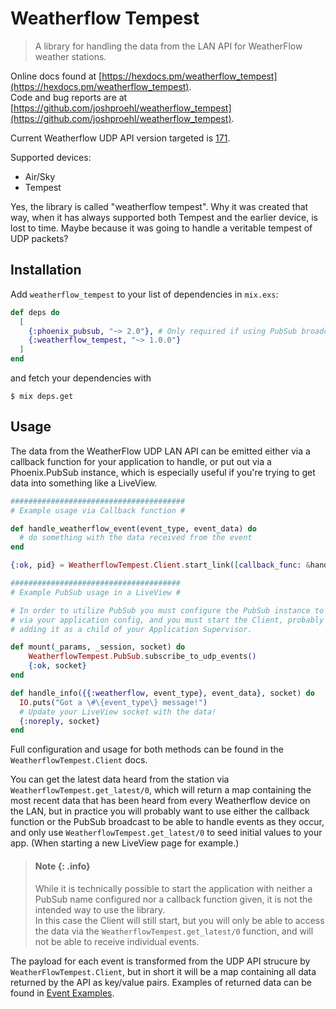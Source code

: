 # Weatherflow Tempest

> A library for handling the data from the LAN API for WeatherFlow weather stations.

Online docs found at [https://hexdocs.pm/weatherflow_tempest](https://hexdocs.pm/weatherflow_tempest).  
Code and bug reports are at [https://github.com/joshproehl/weatherflow_tempest](https://github.com/joshproehl/weatherflow_tempest).

Current Weatherflow UDP API version targeted is [171](https://weatherflow.github.io/Tempest/api/udp/v171/).

Supported devices:
- Air/Sky
- Tempest

Yes, the library is called "weatherflow tempest". Why it was created that way,
when it has always supported both Tempest and the earlier device, is lost to
time. Maybe because it was going to handle a veritable tempest of UDP packets?


## Installation

Add `weatherflow_tempest` to your list of dependencies in `mix.exs`:

```elixir
def deps do
  [
    {:phoenix_pubsub, "~> 2.0"}, # Only required if using PubSub broadcasts
    {:weatherflow_tempest, "~> 1.0.0"}
  ]
end
```
and fetch your dependencies with
```
$ mix deps.get
```


## Usage

The data from the WeatherFlow UDP LAN API can be emitted either via a callback
function for your application to handle, or put out via a Phoenix.PubSub
instance, which is especially useful if you're trying to get data into
something like a LiveView.

```elixir
#######################################
# Example usage via Callback function #

def handle_weatherflow_event(event_type, event_data) do
  # do something with the data received from the event
end

{:ok, pid} = WeatherflowTempest.Client.start_link([callback_func: &handle_weatherflow_event/2])
```

```elixir
######################################
# Example PubSub usage in a LiveView #

# In order to utilize PubSub you must configure the PubSub instance to use
# via your application config, and you must start the Client, probably by
# adding it as a child of your Application Supervisor.

def mount(_params, _session, socket) do
    WeatherflowTempest.PubSub.subscribe_to_udp_events()
    {:ok, socket}
end

def handle_info({{:weatherflow, event_type}, event_data}, socket) do
  IO.puts("Got a \#\{event_type\} message!")
  # Update your LiveView socket with the data!
  {:noreply, socket}
end
```

Full configuration and usage for both methods can be found in the
`WeatherflowTempest.Client` docs.

You can get the latest data heard from the station via
`WeatherflowTempest.get_latest/0`, which will return a map containing the most
recent data that has been heard from every Weatherflow device on the LAN, but
in practice you will probably want to use either the callback function or the
PubSub broadcast to be able to handle events as they occur, and only use
`WeatherflowTempest.get_latest/0` to seed initial values to your app. (When
starting a new LiveView page for example.)

> #### Note {: .info}
> 
> While it is technically possible to start the application with neither a
> PubSub name configured nor a callback function given, it is not the intended
> way to use the library.  
> In this case the Client will still start, but you will only be able to access
> the data via the `WeatherflowTempest.get_latest/0` function, and will not be
> able to receive individual events.

The payload for each event is transformed from the UDP API strucure by
`WeatherFlowTempest.Client`, but in short it will be a map containing all data returned
by the API as key/value pairs. Examples of returned data can be found in 
[Event Examples](WeatherflowTempest.Client.html#module-event-examples).
